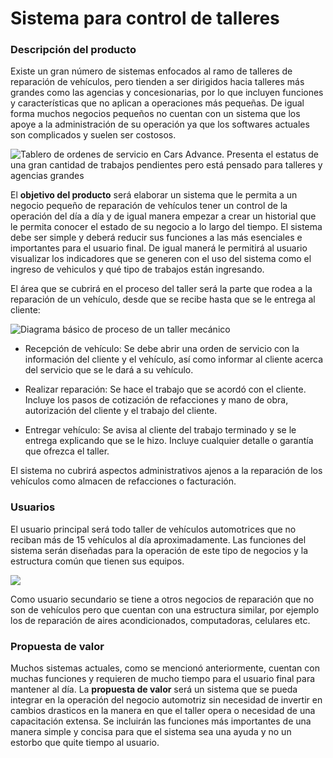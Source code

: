 # Sistema para control de talleres

### Descripción del producto

Existe un gran número de sistemas  enfocados al ramo de talleres de reparación de vehículos, pero  tienden a ser dirigidos  hacia  talleres  más  grandes  como las agencias y concesionarias, por lo que incluyen  funciones y características que no aplican  a  operaciones  más pequeñas. De igual forma muchos negocios pequeños no cuentan con un sistema que los apoye a la administración de su operación ya que los softwares actuales son complicados y suelen ser costosos.

![Tablero de ordenes de servicio en Cars Advance. Presenta el estatus de una gran cantidad de trabajos pendientes pero está pensado para talleres y agencias grandes](https://atsuro0.s-ul.eu/FBhmn5l1)

El **objetivo del producto**  será  elaborar un sistema que le permita  a  un negocio  pequeño de reparación de vehículos  tener un control de la  operación del día a día y de  igual  manera  empezar a  crear un  historial que le  permita  conocer  el  estado de  su  negocio a lo largo del  tiempo. El sistema debe ser simple y deberá reducir sus funciones a las más esenciales e importantes para el usuario final. De igual manerá le permitirá al usuario visualizar los indicadores que se generen con el uso del sistema como el ingreso de vehiculos y qué tipo de trabajos están ingresando.

El área que se cubrirá  en  el  proceso del taller será la parte que rodea a la reparación de un  vehículo, desde que se recibe hasta que se le entrega al cliente:
 

![Diagrama básico de proceso de un taller mecánico](https://atsuro0.s-ul.eu/sMIkhJVj)

- Recepción de vehículo: Se debe abrir una orden de servicio con la información del cliente y el vehículo, así como informar al cliente acerca del servicio que se le dará a su vehículo.

- Realizar reparación: Se hace el trabajo que se acordó con el cliente. Incluye los pasos de cotización de refacciones y mano de obra, autorización del cliente y el trabajo del cliente.

- Entregar vehículo: Se avisa al cliente del trabajo terminado y se le entrega explicando que se le hizo. Incluye cualquier detalle o garantía que ofrezca el taller.

El sistema no cubrirá aspectos administrativos ajenos a la reparación de los vehículos como almacen de refacciones o facturación.

### Usuarios
El usuario principal será todo taller de vehículos automotrices que no reciban más de 15 vehículos al día aproximadamente. Las funciones del sistema serán diseñadas para la operación de este tipo de negocios y la estructura común que tienen sus equipos.

![](https://lh3.googleusercontent.com/bmTcj2dmu-coxFlNPeoIcJQurrak3fmlSg1S8s2GD_SVwUfO82Zf5jE9eGNDHSBfmePdPN7IhVjDBncElJP6ypqjY8TEXvsm4l0Y8OmG7E8jtXKqOpZ0o0wy_4sZPzlRzkuQ7nclHSgBWK4YjoJYOQ)

Como usuario secundario se tiene a otros negocios de reparación que no son de vehículos pero que cuentan con una estructura similar, por ejemplo los de reparación de aires acondicionados, computadoras, celulares etc.

### Propuesta de valor


Muchos sistemas actuales, como se mencionó anteriormente, cuentan con muchas funciones y requieren de mucho tiempo para el usuario final para mantener al día. La **propuesta de valor** será un sistema que se pueda integrar en la operación del negocio automotriz sin necesidad de invertir en cambios drasticos en la manera en que el taller opera o necesidad de una capacitación extensa. Se incluirán las funciones más importantes de una manera simple y concisa para que el sistema sea una ayuda y no un estorbo que quite tiempo al usuario.


